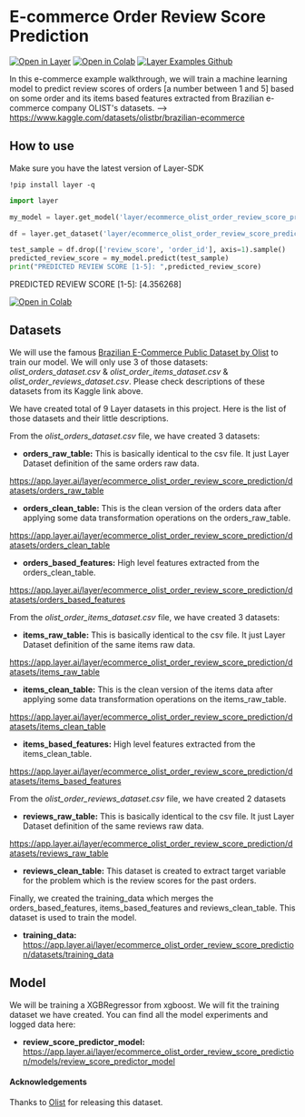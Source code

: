 # E-commerce Order Review Score Prediction

[![Open in Layer](https://development.layer.co/assets/badge.svg)](https://app.layer.ai/layer/ecommerce_olist_order_review_score_prediction/) [![Open in Colab](https://colab.research.google.com/assets/colab-badge.svg)](https://colab.research.google.com/github/layerai/examples/blob/ecommerce/ecommerce-order-review-score/ecommerce_order_review_score_prediction.ipynb) [![Layer Examples Github](https://badgen.net/badge/icon/github?icon=github&label)](https://github.com/layerai/examples/blob/ecommerce/ecommerce-order-review-score)

In this e-commerce example walkthrough, we will train a machine learning model to predict review scores of orders [a number between 1 and 5] based on some order and its items based features extracted from Brazilian e-commerce company OLIST's datasets. --> https://www.kaggle.com/datasets/olistbr/brazilian-ecommerce

## How to use

Make sure you have the latest version of Layer-SDK
```
!pip install layer -q
```

```python
import layer

my_model = layer.get_model('layer/ecommerce_olist_order_review_score_prediction/models/review_score_predictor_model:2.1').get_train()

df = layer.get_dataset('layer/ecommerce_olist_order_review_score_prediction/datasets/training_data:1.2').to_pandas()

test_sample = df.drop(['review_score', 'order_id'], axis=1).sample()
predicted_review_score = my_model.predict(test_sample)
print("PREDICTED REVIEW SCORE [1-5]: ",predicted_review_score)
```
PREDICTED REVIEW SCORE [1-5]: [4.356268]

[![Open in Colab](https://colab.research.google.com/assets/colab-badge.svg)](https://colab.research.google.com/drive/1DU7GUaKJkSLDMTHus5b8nfBxG0rooPn2?usp=sharing) 

## Datasets

We will use the famous [Brazilian E-Commerce Public Dataset by Olist](https://www.kaggle.com/datasets/olistbr/brazilian-ecommerce) to train our model. We will only use 3 of those datasets: *olist_orders_dataset.csv* & *olist_order_items_dataset.csv* & *olist_order_reviews_dataset.csv*. Please check descriptions of these datasets from its Kaggle link above.

We have created total of 9 Layer datasets in this project. Here is the list of those datasets and their little descriptions.

From the *olist_orders_dataset.csv* file, we have created 3 datasets:

*  **orders_raw_table:** This is basically identical to the csv file. It just Layer Dataset definition of the same orders raw data.

https://app.layer.ai/layer/ecommerce_olist_order_review_score_prediction/datasets/orders_raw_table

* **orders_clean_table:** This is the clean version of the orders data after applying some data transformation operations on the orders_raw_table. 

https://app.layer.ai/layer/ecommerce_olist_order_review_score_prediction/datasets/orders_clean_table

* **orders_based_features:** High level features extracted from the orders_clean_table.

https://app.layer.ai/layer/ecommerce_olist_order_review_score_prediction/datasets/orders_based_features


From the *olist_order_items_dataset.csv* file, we have created 3 datasets:
* **items_raw_table:** This is basically identical to the csv file. It just Layer Dataset definition of the same items raw data.
 
https://app.layer.ai/layer/ecommerce_olist_order_review_score_prediction/datasets/items_raw_table

* **items_clean_table:** This is the clean version of the items data after applying some data transformation operations on the items_raw_table. 

https://app.layer.ai/layer/ecommerce_olist_order_review_score_prediction/datasets/items_clean_table

* **items_based_features:** High level features extracted from the items_clean_table.

https://app.layer.ai/layer/ecommerce_olist_order_review_score_prediction/datasets/items_based_features


From the *olist_order_reviews_dataset.csv* file, we have created 2 datasets

* **reviews_raw_table:** This is basically identical to the csv file. It just Layer Dataset definition of the same reviews raw data.

https://app.layer.ai/layer/ecommerce_olist_order_review_score_prediction/datasets/reviews_raw_table

* **reviews_clean_table:** This dataset is created to extract target variable for the problem which is the review scores for the past orders. 


Finally, we created the training_data which merges the orders_based_features, items_based_features and reviews_clean_table. This dataset is used to train the model.

* **training_data:**  
https://app.layer.ai/layer/ecommerce_olist_order_review_score_prediction/datasets/training_data




## Model

We will be training a XGBRegressor from xgboost. We will fit the training dataset we have created. You can find all the model experiments and logged data here:

* **review_score_predictor_model:**
https://app.layer.ai/layer/ecommerce_olist_order_review_score_prediction/models/review_score_predictor_model

#### Acknowledgements
Thanks to [Olist](https://olist.com/pt-br/) for releasing this dataset.
